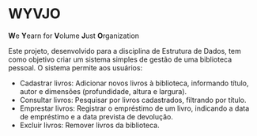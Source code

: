 # WYVJO
**W**e **Y**earn for **V**olume **J**ust **O**rganization

Este projeto, desenvolvido para a disciplina de Estrutura de Dados, tem como objetivo criar um sistema simples de gestão de uma biblioteca pessoal. O sistema permite aos usuários:

- Cadastrar livros: Adicionar novos livros à biblioteca, informando título, autor e dimensões (profundidade, altura e largura).
- Consultar livros: Pesquisar por livros cadastrados, filtrando por título.
- Emprestar livros: Registrar o empréstimo de um livro, indicando a data de empréstimo e a data prevista de devolução.
- Excluir livros: Remover livros da biblioteca.
